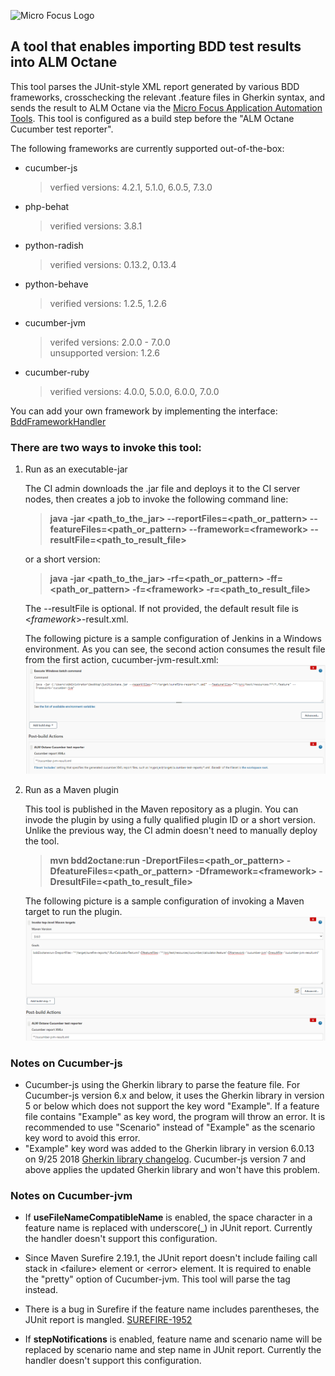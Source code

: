 ![Micro Focus Logo](https://upload.wikimedia.org/wikipedia/commons/thumb/9/9a/Micro_Focus_logo.svg/220px-Micro_Focus_logo.svg.png)
## A tool that enables importing BDD test results into ALM Octane

This tool parses the JUnit-style XML report generated by various BDD frameworks, crosschecking
the relevant .feature files in Gherkin syntax, 
and sends the result to ALM Octane via the 
[Micro Focus Application Automation Tools](https://plugins.jenkins.io/hp-application-automation-tools-plugin/).
This tool is configured as a build step before the "ALM Octane Cucumber test reporter". 

The following frameworks are currently supported out-of-the-box: 
- cucumber-js
  > verfied versions: 4.2.1, 5.1.0, 6.0.5, 7.3.0
- php-behat
  > verified versions: 3.8.1
- python-radish
  > verified versions: 0.13.2, 0.13.4 
- python-behave
  > verified versions: 1.2.5, 1.2.6
- cucumber-jvm
  > verifed versions: 2.0.0 - 7.0.0  
  > unsupported version: 1.2.6
- cucumber-ruby
  > verified versions: 4.0.0, 5.0.0, 6.0.0, 7.0.0

You can add your own framework by implementing the interface: [BddFrameworkHandler](./src/main/java/com/microfocus/bdd/api/BddFrameworkHandler.java)

### There are two ways to invoke this tool:
 1. Run as an executable-jar
    
    The CI admin downloads the .jar file and deploys it to the CI server nodes,
    then creates a job to invoke the following command line: 
     
    >**java -jar <path_to_the_jar> --reportFiles=<path_or_pattern> --featureFiles=<path_or_pattern> --framework=\<framework> --resultFile=\<path_to_result_file>**
    
    or a short version:
    > **java -jar <path_to_the_jar> -rf=<path_or_pattern> -ff=<path_or_pattern> -f=\<framework> -r=\<path_to_result_file>**
    
    The --resultFile is optional. If not provided, the default result file is <*framework*>-result.xml. 
     
    The following picture is a sample configuration of Jenkins in a Windows environment. As you can see, the second action consumes the result
    file from the first action, cucumber-jvm-result.xml:
    ![Run as jar](./run_as_jar.png)

 2. Run as a Maven plugin

    This tool is published in the Maven repository as a plugin. You can invode the plugin by using a fully qualified plugin ID
    or a short version. Unlike the previous way, the CI admin doesn't need to manually deploy the tool.

    > **mvn bdd2octane:run -DreportFiles=<path_or_pattern> -DfeatureFiles=<path_or_pattern> -Dframework=\<framework> -DresultFile=<path_to_result_file>**

    The following picture is a sample configuration of invoking a Maven target to run the plugin.
    ![Run as mvn](./run_as_mvn.png)

### Notes on Cucumber-js

* Cucumber-js using the Gherkin library to parse the feature file. For Cucumber-js version 6.x and below, it uses the Gherkin
  library in version 5 or below which does not support the key word "Example". If a feature file contains "Example" as key
  word, the program will throw an error. It is recommended to use "Scenario" instead of "Example" as the scenario key word to
  avoid this error.
* "Example" key word was added to the Gherkin library in version 6.0.13 on 9/25
  2018 [Gherkin library changelog](https://github.com/cucumber/common/blob/main/gherkin/CHANGELOG.md#6013---2018-09-25).
  Cucumber-js version 7 and above applies the updated Gherkin library and won't have this problem.

### Notes on Cucumber-jvm
* If **useFileNameCompatibleName** is enabled, the space character in a feature name is replaced with underscore(_) in JUnit report.
  Currently the handler doesn't support this configuration.
    
* Since Maven Surefire 2.19.1, the JUnit report doesn't include failing call stack in \<failure> element or \<error> element. 
It is required to enable the "pretty" option of Cucumber-jvm. This tool will parse the <system-out> tag instead.
  
* There is a bug in Surefire if the feature name includes parentheses, the JUnit report is mangled. [SUREFIRE-1952](https://issues.apache.org/jira/browse/SUREFIRE-1952)

* If **stepNotifications** is enabled, feature name and scenario name will be replaced by scenario name and step name in JUnit report.
  Currently the handler doesn't support this configuration.
